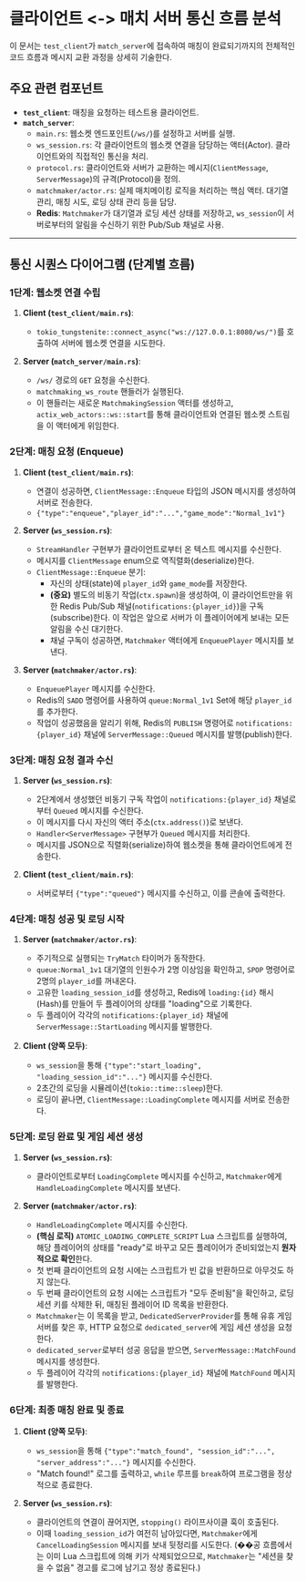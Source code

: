 # 클라이언트 <-> 매치 서버 통신 흐름 분석

이 문서는 `test_client`가 `match_server`에 접속하여 매칭이 완료되기까지의 전체적인 코드 흐름과 메시지 교환 과정을 상세히 기술한다.

## 주요 관련 컴포넌트

-   **`test_client`**: 매칭을 요청하는 테스트용 클라이언트.
-   **`match_server`**:
    -   `main.rs`: 웹소켓 엔드포인트(`/ws/`)를 설정하고 서버를 실행.
    -   `ws_session.rs`: 각 클라이언트의 웹소켓 연결을 담당하는 액터(Actor). 클라이언트와의 직접적인 통신을 처리.
    -   `protocol.rs`: 클라이언트와 서버가 교환하는 메시지(`ClientMessage`, `ServerMessage`)의 규격(Protocol)을 정의.
    -   `matchmaker/actor.rs`: 실제 매치메이킹 로직을 처리하는 핵심 액터. 대기열 관리, 매칭 시도, 로딩 상태 관리 등을 담당.
    -   **Redis**: `Matchmaker`가 대기열과 로딩 세션 상태를 저장하고, `ws_session`이 서버로부터의 알림을 수신하기 위한 Pub/Sub 채널로 사용.

---

## 통신 시퀀스 다이어그램 (단계별 흐름)

### 1단계: 웹소켓 연결 수립

1.  **Client (`test_client/main.rs`)**:
    -   `tokio_tungstenite::connect_async("ws://127.0.0.1:8080/ws/")`를 호출하여 서버에 웹소켓 연결을 시도한다.

2.  **Server (`match_server/main.rs`)**:
    -   `/ws/` 경로의 `GET` 요청을 수신한다.
    -   `matchmaking_ws_route` 핸들러가 실행된다.
    -   이 핸들러는 새로운 `MatchmakingSession` 액터를 생성하고, `actix_web_actors::ws::start`를 통해 클라이언트와 연결된 웹소켓 스트림을 이 액터에게 위임한다.

### 2단계: 매칭 요청 (Enqueue)

1.  **Client (`test_client/main.rs`)**:
    -   연결이 성공하면, `ClientMessage::Enqueue` 타입의 JSON 메시지를 생성하여 서버로 전송한다.
    -   `{"type":"enqueue","player_id":"...","game_mode":"Normal_1v1"}`

2.  **Server (`ws_session.rs`)**:
    -   `StreamHandler` 구현부가 클라이언트로부터 온 텍스트 메시지를 수신한다.
    -   메시지를 `ClientMessage` enum으로 역직렬화(deserialize)한다.
    -   `ClientMessage::Enqueue` 분기:
        -   자신의 상태(state)에 `player_id`와 `game_mode`를 저장한다.
        -   **(중요)** 별도의 비동기 작업(`ctx.spawn`)을 생성하여, 이 클라이언트만을 위한 Redis Pub/Sub 채널(`notifications:{player_id}`)을 구독(subscribe)한다. 이 작업은 앞으로 서버가 이 플레이어에게 보내는 모든 알림을 수신 대기한다.
        -   채널 구독이 성공하면, `Matchmaker` 액터에게 `EnqueuePlayer` 메시지를 보낸다.

3.  **Server (`matchmaker/actor.rs`)**:
    -   `EnqueuePlayer` 메시지를 수신한다.
    -   Redis의 `SADD` 명령어를 사용하여 `queue:Normal_1v1` Set에 해당 `player_id`를 추가한다.
    -   작업이 성공했음을 알리기 위해, Redis의 `PUBLISH` 명령어로 `notifications:{player_id}` 채널에 `ServerMessage::Queued` 메시지를 발행(publish)한다.

### 3단계: 매칭 요청 결과 수신

1.  **Server (`ws_session.rs`)**:
    -   2단계에서 생성했던 비동기 구독 작업이 `notifications:{player_id}` 채널로부터 `Queued` 메시지를 수신한다.
    -   이 메시지를 다시 자신의 액터 주소(`ctx.address()`)로 보낸다.
    -   `Handler<ServerMessage>` 구현부가 `Queued` 메시지를 처리한다.
    -   메시지를 JSON으로 직렬화(serialize)하여 웹소켓을 통해 클라이언트에게 전송한다.

2.  **Client (`test_client/main.rs`)**:
    -   서버로부터 `{"type":"queued"}` 메시지를 수신하고, 이를 콘솔에 출력한다.

### 4단계: 매칭 성공 및 로딩 시작

1.  **Server (`matchmaker/actor.rs`)**:
    -   주기적으로 실행되는 `TryMatch` 타이머가 동작한다.
    -   `queue:Normal_1v1` 대기열의 인원수가 2명 이상임을 확인하고, `SPOP` 명령어로 2명의 `player_id`를 꺼내온다.
    -   고유한 `loading_session_id`를 생성하고, Redis에 `loading:{id}` 해시(Hash)를 만들어 두 플레이어의 상태를 "loading"으로 기록한다.
    -   두 플레이어 각각의 `notifications:{player_id}` 채널에 `ServerMessage::StartLoading` 메시지를 발행한다.

2.  **Client (양쪽 모두)**:
    -   `ws_session`을 통해 `{"type":"start_loading", "loading_session_id":"..."}` 메시지를 수신한다.
    -   2초간의 로딩을 시뮬레이션(`tokio::time::sleep`)한다.
    -   로딩이 끝나면, `ClientMessage::LoadingComplete` 메시지를 서버로 전송한다.

### 5단계: 로딩 완료 및 게임 세션 생성

1.  **Server (`ws_session.rs`)**:
    -   클라이언트로부터 `LoadingComplete` 메시지를 수신하고, `Matchmaker`에게 `HandleLoadingComplete` 메시지를 보낸다.

2.  **Server (`matchmaker/actor.rs`)**:
    -   `HandleLoadingComplete` 메시지를 수신한다.
    -   **(핵심 로직)** `ATOMIC_LOADING_COMPLETE_SCRIPT` Lua 스크립트를 실행하여, 해당 플레이어의 상태를 "ready"로 바꾸고 모든 플레이어가 준비되었는지 **원자적으로 확인**한다.
    -   첫 번째 클라이언트의 요청 시에는 스크립트가 빈 값을 반환하므로 아무것도 하지 않는다.
    -   두 번째 클라이언트의 요청 시에는 스크립트가 "모두 준비됨"을 확인하고, 로딩 세션 키를 삭제한 뒤, 매칭된 플레이어 ID 목록을 반환한다.
    -   `Matchmaker`는 이 목록을 받고, `DedicatedServerProvider`를 통해 유휴 게임 서버를 찾은 후, HTTP 요청으로 `dedicated_server`에 게임 세션 생성을 요청한다.
    -   `dedicated_server`로부터 성공 응답을 받으면, `ServerMessage::MatchFound` 메시지를 생성한다.
    -   두 플레이어 각각의 `notifications:{player_id}` 채널에 `MatchFound` 메시지를 발행한다.

### 6단계: 최종 매칭 완료 및 종료

1.  **Client (양쪽 모두)**:
    -   `ws_session`을 통해 `{"type":"match_found", "session_id":"...", "server_address":"..."}` 메시지를 수신한다.
    -   "Match found!" 로그를 출력하고, `while` 루프를 `break`하여 프로그램을 정상적으로 종료한다.

2.  **Server (`ws_session.rs`)**:
    -   클라이언트의 연결이 끊어지면, `stopping()` 라이프사이클 훅이 호출된다.
    -   이때 `loading_session_id`가 여전히 남아있다면, `Matchmaker`에게 `CancelLoadingSession` 메시지를 보내 뒷정리를 시도한다. (��공 흐름에서는 이미 Lua 스크립트에 의해 키가 삭제되었으므로, `Matchmaker`는 "세션을 찾을 수 없음" 경고를 로그에 남기고 정상 종료된다.)
